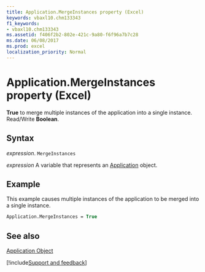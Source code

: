 ```yaml
---
title: Application.MergeInstances property (Excel)
keywords: vbaxl10.chm133343
f1_keywords:
- vbaxl10.chm133343
ms.assetid: f406f2b2-802e-421c-9a80-f6f96a7b7c28
ms.date: 06/08/2017
ms.prod: excel
localization_priority: Normal
---
```



# Application.MergeInstances property (Excel)

 **True** to merge multiple instances of the application into a single instance. Read/Write **Boolean**.


## Syntax

_expression_. `MergeInstances`

_expression_ A variable that represents an [Application](Excel.Application-graph-property.md) object.


## Example

This example causes multiple instances of the application to be merged into a single instance.


```vb
Application.MergeInstances = True
```


## See also


[Application Object](Excel.Application(object).md)

[!include[Support and feedback](~/includes/feedback-boilerplate.md)]